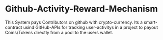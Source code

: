 # Github-Activity-Reward-Mechanism
This System pays Contributors on github with crypto-currency. Its a smart-contract usind GitHub-APIs for tracking user-activitys in a project to payout Coins/Tokens directly from a pool to the users wallet. 
